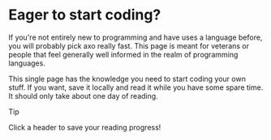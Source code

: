 # Eager to start coding?
If you're not entirely new to programming and have uses a language before, you will probably pick axo really fast.
This page is meant for veterans or people that feel generally well informed in the realm of programming languages.

This single page has the knowledge you need to start coding your own stuff. If you want, save it locally and read it while you have some spare time. It should only take about one day of reading.

> [!TIP]
> Click a header to save your reading progress!

